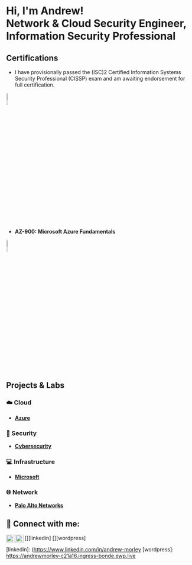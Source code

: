 <h1>Hi, I'm Andrew! <br/><a>Network & Cloud Security Engineer</a>, <a>Information Security Professional</a></h1>

<h2>Certifications</h2>

- I have provisionally passed the (ISC)2 Certified Information Systems Security Professional (CISSP) exam and am awaiting endorsement for full certification.
<img src="https://images.credly.com/images/4c2798e5-8236-45c2-8a2c-a9c6b25117a2/Org_ISC2.png" height="9%" width="9%" alt="ISC2"/>

- <b>AZ-900: Microsoft Azure Fundamentals</b>
<img src="https://blogs.sap.com/wp-content/uploads/2021/05/azure-fundamentals-600x600-1.png" height="9%" width="9%" alt="AZ-900"/>

<!--
- <b>AZ-104: Microsoft Azure Administrator</b> (In Progress)
<img src="https://intunedin.files.wordpress.com/2020/09/azure-administrator-associate-600x600-1.png?w=600" height="9%" width="9%" alt="AZ-104"/>
<br/>
-->

<h2>Projects & Labs</h2>

<h3>☁️ Cloud</h3>

- <b>[Azure](https://github.com/andrew-morley-2/azure)</b>

<h3>🔐 Security</h3>

- <b>[Cybersecurity](https://github.com/andrew-morley-2/cybersecurity-projects)</b>

<h3>💻 Infrastructure</h3>

- <b>[Microsoft](https://github.com/andrew-morley-2/microsoft)</b>

<h3>🌐 Network</h3>

- <b>[Palo Alto Networks](https://github.com/andrew-morley-2/palo-alto-networks)</b>

<h2>🔗 Connect with me:</h2>

[<img align="left" alt="AndrewMorley | LinkedIn" width="22px" src="https://www.svgrepo.com/show/81143/linkedin.svg" />][linkedin]
[<img align="left" alt="AndrewMorley | WordPress" width="22px" src="https://www.svgrepo.com/show/303536/wordpress-icon-logo.svg" />][wordpress]

[linkedin]: (https://www.linkedin.com/in/andrew-morley
[wordpress]: https://andrewmorley-c21a16.ingress-bonde.ewp.live
